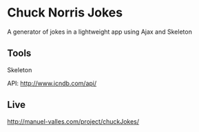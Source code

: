 # Chuck Norris Jokes
A generator of jokes in a lightweight app using Ajax and Skeleton

## Tools
Skeleton

API: http://www.icndb.com/api/

## Live
http://manuel-valles.com/project/chuckJokes/
